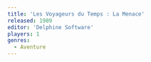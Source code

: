 ```yaml
---
title: 'Les Voyageurs du Temps : La Menace'
released: 1989
editor: 'Delphine Software'
players: 1
genres:
  - Aventure
---
```

